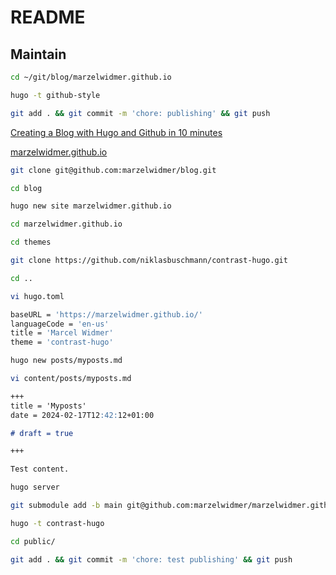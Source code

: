 # README

## Maintain
```bash
cd ~/git/blog/marzelwidmer.github.io
```

```bash
hugo -t github-style
```

```bash
git add . && git commit -m 'chore: publishing' && git push
```




[Creating a Blog with Hugo and Github in 10 minutes](https://www.youtube.com/watch?v=LIFvgrRxdt4)

[marzelwidmer.github.io](https://marzelwidmer.github.io)

```bash
git clone git@github.com:marzelwidmer/blog.git
```

```bash
cd blog
```

```bash
hugo new site marzelwidmer.github.io
```

```bash
cd marzelwidmer.github.io
```

```bash
cd themes
```

```bash
git clone https://github.com/niklasbuschmann/contrast-hugo.git
```

```bash
cd ..
```

```bash
vi hugo.toml
```

```bash
baseURL = 'https://marzelwidmer.github.io/'
languageCode = 'en-us'
title = 'Marcel Widmer'
theme = 'contrast-hugo'
```

```bash
hugo new posts/myposts.md
```

```bash
vi content/posts/myposts.md
```

```md
+++
title = 'Myposts'
date = 2024-02-17T12:42:12+01:00

# draft = true

+++

Test content.
```

```bash
hugo server
```

```bash
git submodule add -b main git@github.com:marzelwidmer/marzelwidmer.github.io.git public
```

```bash
hugo -t contrast-hugo
```

```bash
cd public/
```

```bash
git add . && git commit -m 'chore: test publishing' && git push
```
